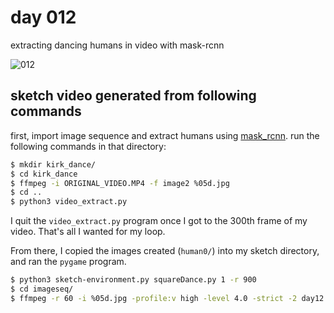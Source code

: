 # day 012

extracting dancing humans in video with mask-rcnn

![012](https://github.com/burningion/daily-sketches/raw/master/012/images/00718.jpg)

## sketch video generated from following commands

first, import image sequence and extract humans using [mask_rcnn](https://github.com/matterport/Mask_RCNN). run the following commands in that directory:

```bash
$ mkdir kirk_dance/
$ cd kirk_dance
$ ffmpeg -i ORIGINAL_VIDEO.MP4 -f image2 %05d.jpg
$ cd ..
$ python3 video_extract.py 
```

I quit the `video_extract.py` program once I got to the 300th frame of my video. That's all I wanted for my loop.

From there, I copied the images created (`human0/`) into my sketch directory, and ran the `pygame` program.

```bash
$ python3 sketch-environment.py squareDance.py 1 -r 900
$ cd imageseq/
$ ffmpeg -r 60 -i %05d.jpg -profile:v high -level 4.0 -strict -2 day12.mp4
```
